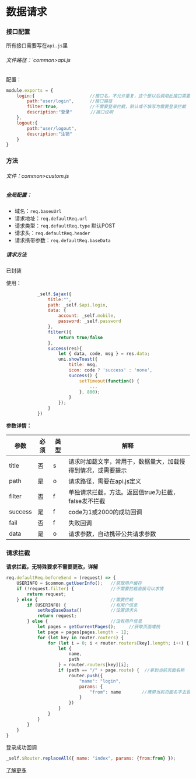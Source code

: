 # 数据请求

### 接口配置

所有接口需要写在`api.js`里

###### 文件路径：`common>api.js

配置：

```js
module.exports = {
	login:{						//接口名，不允许重复，这个是以后调用此接口需要的字段名称
		path:"user/login",  	//接口路径
		filter:true,			//不需要登录拦截，默认或不填写为需要登录拦截
		description:"登录"	   //接口说明
	},
	logout:{
		path:"user/logout",		
		description:"注销"
	}
}
```



### 方法

###### 文件：common>custom.js

##### 全局配置：

- 域名：`req.baseuUrl`
- 请求地址：`req.defaultReq.url`
- 请求类型：`req.defaultReq.type` 默认POST
- 请求头：`req.defaultReq.header`
- 请求携带参数：`req.defaultReq.baseData`

##### 请求方法

已封装

使用：

```js
			_self.$ajax({
                title:"",
				path: _self.$api.login,
				data: {
					account: _self.mobile,
					password: _self.password
				},
				filter(){
					return true/false
				},
				success(res){
					let { data, code, msg } = res.data;
					uni.showToast({
						title: msg,
						icon: code ? 'success' : 'none',
						success() {
							setTimeout(function() {
								...
							}, 800);
						}
					});
				}
			})
```

**参数详情：**

| 参数    | 必须 | 类型 | 解释                                                         |
| ------- | ---- | ---- | ------------------------------------------------------------ |
| title   | 否   | s    | 请求时加载文字，常用于，数据量大，加载慢得到情况，或需要提示 |
| path    | 是   | o    | 请求路径，需要在api.js定义                                   |
| filter  | 否   | f    | 单独请求拦截，方法。返回值true为拦截，false发不拦截          |
| success | 是   | f    | code为1或2000的成功回调                                      |
| fail    | 否   | f    | 失败回调                                                     |
| data    | 是   | o    | 请求参数，自动携带公共请求参数                               |



### 请求拦截

**请求拦截，无特殊要求不需要更改，详解**

```js
req.defaultReq.beforeSend = (request) => {
	USERINFO = $common.getUserInfo();   //获取用户缓存
	if (!request.filter) {				//不需要拦截直接可以求情
		return request;
	} else {							//需要拦截
		if (USERINFO) {					//有用户信息
			setReqBaseDaata()			//设置请求头
			return request;
		} else {						//没有用户信息
			let pages = getCurrentPages();     //获取页面堆栈
			let page = pages[pages.length - 1];
			for (let key in router.routers) {
				for (let i = 0; i < router.routers[key].length; i++) {
					let {
						name,
						path
					} = router.routers[key][i];
					if (path == "/" + page.route) {  //拿到当前页面名称
						router.push({				 
							"name": "login",		
							params: {
								"from": name		//携带当前页面名字去登录页
							}
						})
					}
				}
			}
		}
	}
}
```

登录成功回调

```js
_self.$Router.replaceAll({ name: "index", params: {from:from} });
```



[了解更多](http://tool.hhyang.cn/doc1/request/ajax.html)































